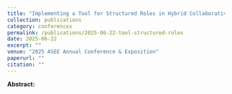 ```yaml
---
title: "Implementing a Tool for Structured Roles in Hybrid Collaborative Learning Environments"
collection: publications
category: conferences
permalink: /publications/2025-06-22-tool-structured-roles
date: 2025-06-22
excerpt: ""
venue: "2025 ASEE Annual Conference & Exposition"
paperurl: ""
citation: ""
---
```


**Abstract:** 
